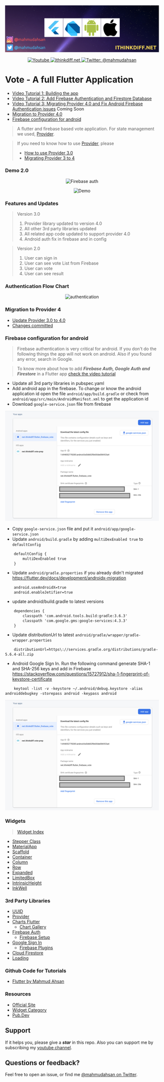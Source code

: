 <p align="center">
    <img src="cover.png" alt="Flutter" />
</p>
<p align="center">
    <a href="https://www.youtube.com/channel/UCtHlgyUw0wLE5Ous9swfFlg">
        <img src="https://img.shields.io/badge/my-youtube channel-red.svg" alt="Youtube" />
    </a>
    <a href="https://ithinkdiff.net/">
        <img src="https://img.shields.io/badge/mobile-apps-yellow.svg" alt="ithinkdiff.net" />
    </a>
    <a href="https://twitter.com/mahmudahsan">
        <img src="https://img.shields.io/badge/contact%40-mahmudahsan-blue.svg" alt="Twitter: @mahmudahsan" />
    </a>
</p>


# Vote - A full Flutter Application
- [Video Tutorial 1: Building the app](https://www.youtube.com/watch?v=Iu9DpbzR83s)
- [Video Tutorial 2: Add Firebase Authentication and Firestore Database](https://youtu.be/N6DF-zz9c6o)
- [Video Tutorial 3: Migrating Provider 4.0 and Fix Android Firebase Authentication issues]() Coming Soon
- [Migration to Provider 4.0](#migration-to-provider-4)
- [Firebase configuration for android](#firebase-configuration-for-android)

> A flutter and firebase based vote application. 
For state management we used, [Provider](https://pub.dev/packages/provider). 

> If you need to know how to use [Provider](https://pub.dev/packages/provider), please
> - [How to use Provider 3.0](https://www.youtube.com/watch?v=fEIdWV8MAso)
> - [Migrating Provider 3 to 4](https://youtu.be/xR-2rM_99-E)

### Demo 2.0

<p align="center">
    <img src="demo3.gif" alt="Firebase auth" />
</p>

<p align="center">
    <img src="demo1.jpg" alt="Demo" />
</p>

### Features and Updates
> Version 3.0
> 1. Provider library updated to version 4.0
> 2. All other 3rd party libraries updated
> 3. All related app code updated to support provider 4.0
> 4. Android auth fix in firebase and in config 

> Version 2.0
> 1. User can sign in
> 2. User can see vote List from Firebase
> 3. User can vote
> 4. User can see result
 
 ### Authentication Flow Chart
 <p align="center">
     <img src="authentication.png" alt="authentication" />
 </p>

 ### Migration to Provider 4
 - [Update Provider 3.0 to 4.0](https://pub.dev/packages/provider)
 - [Changes committed](https://github.com/mahmudahsan/flutter_firebase_vote/commit/0f82330911cb3b4b398488cf00dbf5a7b4ada337)

 ### Firebase configuration for android
 > Firebase authentication is very critical for android. If you don't do the following things the app will not work on android. Also if you found any error, search in Google.
 
 > To know more about how to add ***Firebase Auth, Google Auth and Firestore*** in a Flutter app [check the video tutorial](https://youtu.be/N6DF-zz9c6o) 

 - Update all 3rd party libraries in pubspec.yaml
 - Add android app in the firebase. To change or know the android application id open the file `android/app/build.gradle` or check from `android/app/src/main/AndroidManifest.xml` to get the application id
 - Download `google-service.json` file from firebase

<p align="center">
    <img src="firebase_android.png" alt="Firebase auth" />
</p>

- Copy `google-service.json` file and put it `android/app/google-service.json`
- Update `android/build.gradle` by adding `multiDexEnabled true` to `defaultConfig`
```
    defaultConfig {
        multiDexEnabled true
    }
```
- Update `android/gradle.properties` if you already didn't migrated https://flutter.dev/docs/development/androidx-migration
```
    android.useAndroidX=true
    android.enableJetifier=true
```
- update android/build.gradle to latest versions
```
    dependencies {
        classpath 'com.android.tools.build:gradle:3.6.3'
        classpath 'com.google.gms:google-services:4.3.3'
    }
```
- Update distributionUrl to latest `android/gradle/wrapper/gradle-wrapper.properties`
```
    distributionUrl=https\://services.gradle.org/distributions/gradle-5.6.4-all.zip
```
- Android Google Sign In. Run the following command generate SHA-1 and SHA-256 keys and add in Firebase
https://stackoverflow.com/questions/15727912/sha-1-fingerprint-of-keystore-certificate
```
    keytool -list -v -keystore ~/.android/debug.keystore -alias androiddebugkey -storepass android -keypass android 
```
<p align="center">
    <img src="firebase_android.png" alt="Firebase auth" />
</p>

### Widgets

>  [Widget Index](https://flutter.dev/docs/reference/widgets)

- [Stepper Class](https://api.flutter.dev/flutter/material/Stepper-class.html)
- [MaterialApp](https://api.flutter.dev/flutter/material/MaterialApp-class.html)
- [Scaffold](https://api.flutter.dev/flutter/material/Scaffold-class.html)
- [Container](https://api.flutter.dev/flutter/widgets/Container-class.html)
- [Column](https://api.flutter.dev/flutter/widgets/Column-class.html)
- [Row](https://api.flutter.dev/flutter/widgets/Row-class.html)
- [Expanded](https://api.flutter.dev/flutter/widgets/Expanded-class.html)
- [LimitedBox](https://api.flutter.dev/flutter/widgets/LimitedBox-class.html)
- [IntrinsicHeight](https://api.flutter.dev/flutter/widgets/IntrinsicHeight-class.html)
- [InkWell](https://api.flutter.dev/flutter/material/InkWell-class.html)


### 3rd Party Libraries

- [UUID](https://pub.dev/packages/uuid)
- [Provider](https://pub.dev/packages/provider)
- [Charts Flutter](https://pub.dev/packages/charts_flutter)
    - [Chart Gallery](https://google.github.io/charts/flutter/gallery.html)
- [Firebase Auth](https://pub.dev/packages/firebase_auth)
    - [Firebase Setup](https://firebase.google.com/docs/flutter/setup)
- [Google Sign In](https://pub.dev/packages/google_sign_in)
    - [Firebase Plugins](https://github.com/FirebaseExtended/flutterfire)
- [Cloud Firestore](https://pub.dev/packages/cloud_firestore)
- [Loading](https://pub.dev/packages/loading)
    

### Github Code for Tutorials
- [Flutter by Mahmud Ahsan](https://github.com/mahmudahsan/flutter)

### Resources

- [Official Site](https://flutter.dev/)
- [Widget Category](https://flutter.dev/docs/reference/widgets)
- [Pub.Dev](https://pub.dev/)


## Support
If it helps you, please give a ***star*** in this repo. Also you can support me by subscribing my [youtube channel](https://www.youtube.com/channel/UCtHlgyUw0wLE5Ous9swfFlg). 

## Questions or feedback?

Feel free to open an issue, or find me [@mahmudahsan on Twitter](https://twitter.com/mahmudahsan).
